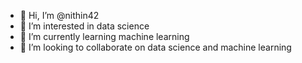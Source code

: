 - 👋 Hi, I’m @nithin42
- 👀 I’m interested in data science 
- 🌱 I’m currently learning machine learning
- 💞️ I’m looking to collaborate on data science and machine learning

<!---
nithin42/nithin42 is a ✨ special ✨ repository because its `README.md` (this file) appears on your GitHub profile.
You can click the Preview link to take a look at your changes.
--->
